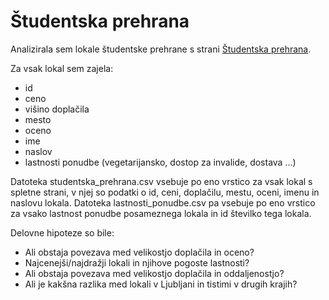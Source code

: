 Študentska prehrana
===================

Analizirala sem lokale študentske prehrane s strani 
[Študentska prehrana](https://www.studentska-prehrana.si/sl/restaurant).

Za vsak lokal sem zajela:
* id
* ceno
* višino doplačila
* mesto
* oceno
* ime
* naslov
* lastnosti ponudbe (vegetarijansko, dostop za invalide, dostava ...)


Datoteka studentska_prehrana.csv vsebuje po eno vrstico za vsak lokal s spletne strani, v njej so podatki o id, ceni, doplačilu, mestu, oceni, imenu in naslovu lokala. Datoteka lastnosti_ponudbe.csv pa vsebuje po eno vrstico za vsako lastnost ponudbe posameznega lokala in id številko tega lokala. 

Delovne hipoteze so bile:
* Ali obstaja povezava med velikostjo doplačila in oceno?
* Najcenejši/najdražji lokali in njihove pogoste lastnosti?
* Ali obstaja povezava med velikostjo doplačila in oddaljenostjo?
* Ali je kakšna razlika med lokali v Ljubljani in tistimi v drugih krajih?
